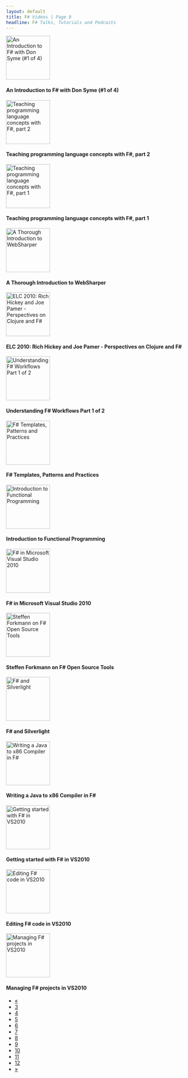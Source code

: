 ```yaml
---
layout: default
title: F# Videos | Page 9
headline: F# Talks, Tutorials and Podcasts
---
```


<div>
  <div class="row">
    <div class="col-md-4">
      <div style="border: none;">
        <a href="http://channel9.msdn.com/Blogs/David+Gristwood/An-Introduction-to-F-with-Don-Syme-1-of-4" class="thumbnail">
          <img src="http://ecn.channel9.msdn.com/o9/ch9/e797/cb868473-300d-4d62-aaea-9df900abe797/fsharpanddon1_220_ch9.jpg" alt="An Introduction to F# with Don Syme (#1 of 4)" style="height: 120px;" />
        </a>
        <div class="caption">
          <h4>An Introduction to F# with Don Syme (#1 of 4)</h4>
        </div>
      </div>
    </div>
    <div class="col-md-4">
      <div style="border: none;">
        <a href="http://channel9.msdn.com/Blogs/martinesmann/Teaching-programming-language-concepts-with-F-part-2" class="thumbnail">
          <img src="http://ecn.channel9.msdn.com/o9/ch9/0485/570485/PeterSestoftPart02_512_ch9.jpg" alt="Teaching programming language concepts with F#, part 2" style="height: 120px;" />
        </a>
        <div class="caption">
          <h4>Teaching programming language concepts with F#, part 2</h4>
        </div>
      </div>
    </div>
    <div class="col-md-4">
      <div style="border: none;">
        <a href="http://channel9.msdn.com/Blogs/martinesmann/Teaching-programming-language-concepts-with-F-part-1" class="thumbnail">
          <img src="http://ecn.channel9.msdn.com/o9/previewImages/220/570484_220x165.jpg" alt="Teaching programming language concepts with F#, part 1" style="height: 120px;" />
        </a>
        <div class="caption">
          <h4>Teaching programming language concepts with F#, part 1</h4>
        </div>
      </div>
    </div>
  </div>
  <div class="row">
    <div class="col-md-4">
      <div style="border: none;">
        <a href="http://vimeo.com/47219647" class="thumbnail">
          <img src="http://b.vimeocdn.com/ts/328/743/328743448_295.jpg" alt="A Thorough Introduction to WebSharper" style="height: 120px;" />
        </a>
        <div class="caption">
          <h4>A Thorough Introduction to WebSharper</h4>
        </div>
      </div>
    </div>
    <div class="col-md-4">
      <div style="border: none;">
        <a href="http://channel9.msdn.com/Blogs/Charles/Emerging-Langs-Clojure-and-F" class="thumbnail">
          <img src="http://ecn.channel9.msdn.com/o9/previewImages/220/563931_220x165.jpg" alt="ELC 2010: Rich Hickey and Joe Pamer - Perspectives on Clojure and F#" style="height: 120px;" />
        </a>
        <div class="caption">
          <h4>ELC 2010: Rich Hickey and Joe Pamer - Perspectives on Clojure and F#</h4>
        </div>
      </div>
    </div>
    <div class="col-md-4">
      <div style="border: none;">
        <a href="http://vimeo.com/14959931" class="thumbnail">
          <img src="http://b.vimeocdn.com/ts/893/077/89307721_295.jpg" alt="Understanding F# Workflows Part 1 of 2" style="height: 120px;" />
        </a>
        <div class="caption">
          <h4>Understanding F# Workflows Part 1 of 2</h4>
        </div>
      </div>
    </div>
  </div>
  <div class="row">
    <div class="col-md-4">
      <div style="border: none;">
        <a href="http://vimeo.com/47219713" class="thumbnail">
          <img src="http://b.vimeocdn.com/ts/328/751/328751680_295.jpg" alt="F# Templates, Patterns and Practices" style="height: 120px;" />
        </a>
        <div class="caption">
          <h4>F# Templates, Patterns and Practices</h4>
        </div>
      </div>
    </div>
    <div class="col-md-4">
      <div style="border: none;">
        <a href="http://vimeo.com/47219924" class="thumbnail">
          <img src="http://b.vimeocdn.com/ts/328/745/328745394_295.jpg" alt="Introduction to Functional Programming" style="height: 120px;" />
        </a>
        <div class="caption">
          <h4>Introduction to Functional Programming</h4>
        </div>
      </div>
    </div>
    <div class="col-md-4">
      <div style="border: none;">
        <a href="http://channel9.msdn.com/Events/TechEd/NorthAmerica/2010/DEV307" class="thumbnail">
          <img src="http://i.msdn.microsoft.com/ff759495.mvs_150x113(en-us).jpg" alt="F# in Microsoft Visual Studio 2010" style="height: 120px;" />
        </a>
        <div class="caption">
          <h4>F# in Microsoft Visual Studio 2010</h4>
        </div>
      </div>
    </div>
  </div>
  <div class="row">
    <div class="col-md-4">
      <div style="border: none;">
        <a href="http://vimeo.com/13215304" class="thumbnail">
          <img src="http://b.vimeocdn.com/ts/754/907/75490747_295.jpg" alt="Steffen Forkmann on F# Open Source Tools" style="height: 120px;" />
        </a>
        <div class="caption">
          <h4>Steffen Forkmann on F# Open Source Tools</h4>
        </div>
      </div>
    </div>
    <div class="col-md-4">
      <div style="border: none;">
        <a href="http://vimeo.com/10745902" class="thumbnail">
          <img src="http://b.vimeocdn.com/ts/895/546/89554698_295.jpg" alt="F# and Silverlight" style="height: 120px;" />
        </a>
        <div class="caption">
          <h4>F# and Silverlight</h4>
        </div>
      </div>
    </div>
    <div class="col-md-4">
      <div style="border: none;">
        <a href="http://vimeo.com/47220677" class="thumbnail">
          <img src="http://b.vimeocdn.com/ts/328/748/328748902_295.jpg" alt="Writing a Java to x86 Compiler in F#" style="height: 120px;" />
        </a>
        <div class="caption">
          <h4>Writing a Java to x86 Compiler in F#</h4>
        </div>
      </div>
    </div>
  </div>
  <div class="row">
    <div class="col-md-4">
      <div style="border: none;">
        <a href="http://msdn.microsoft.com/en-us/vstudio/ff681040" class="thumbnail">
          <img src="http://i.msdn.microsoft.com/ff681040.gf_150x113(en-us).jpg" alt="Getting started with F# in VS2010" style="height: 120px;" />
        </a>
        <div class="caption">
          <h4>Getting started with F# in VS2010</h4>
        </div>
      </div>
    </div>
    <div class="col-md-4">
      <div style="border: none;">
        <a href="http://msdn.microsoft.com/en-us/vstudio/ff681044" class="thumbnail">
          <img src="http://i.msdn.microsoft.com/ff681044.ef_150x113(en-us).jpg" alt="Editing F# code in VS2010" style="height: 120px;" />
        </a>
        <div class="caption">
          <h4>Editing F# code in VS2010</h4>
        </div>
      </div>
    </div>
    <div class="col-md-4">
      <div style="border: none;">
        <a href="http://msdn.microsoft.com/en-us/vstudio/ff681047" class="thumbnail">
          <img src="http://i.msdn.microsoft.com/ff681047.mf_150x113(en-us).jpg" alt="Managing F# projects in VS2010" style="height: 120px;" />
        </a>
        <div class="caption">
          <h4>Managing F# projects in VS2010</h4>
        </div>
      </div>
    </div>
  </div>
  <div>
    <ul class="pagination">
      <li>
        <a href="8">«</a>
      </li>
      <li>
        <a href="3">3</a>
      </li>
      <li>
        <a href="4">4</a>
      </li>
      <li>
        <a href="5">5</a>
      </li>
      <li>
        <a href="6">6</a>
      </li>
      <li>
        <a href="7">7</a>
      </li>
      <li>
        <a href="8">8</a>
      </li>
      <li class="active">
        <a href="9">9</a>
      </li>
      <li>
        <a href="10">10</a>
      </li>
      <li>
        <a href="11">11</a>
      </li>
      <li>
        <a href="12">12</a>
      </li>
      <li>
        <a href="10">»</a>
      </li>
    </ul>
  </div>
</div>
